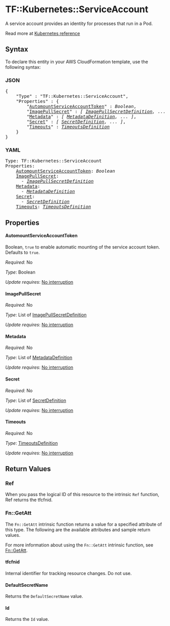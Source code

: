 # TF::Kubernetes::ServiceAccount

A service account provides an identity for processes that run in a Pod.

Read more at [Kubernetes reference](https://kubernetes.io/docs/admin/service-accounts-admin/)

## Syntax

To declare this entity in your AWS CloudFormation template, use the following syntax:

### JSON

<pre>
{
    "Type" : "TF::Kubernetes::ServiceAccount",
    "Properties" : {
        "<a href="#automountserviceaccounttoken" title="AutomountServiceAccountToken">AutomountServiceAccountToken</a>" : <i>Boolean</i>,
        "<a href="#imagepullsecret" title="ImagePullSecret">ImagePullSecret</a>" : <i>[ <a href="imagepullsecretdefinition.md">ImagePullSecretDefinition</a>, ... ]</i>,
        "<a href="#metadata" title="Metadata">Metadata</a>" : <i>[ <a href="metadatadefinition.md">MetadataDefinition</a>, ... ]</i>,
        "<a href="#secret" title="Secret">Secret</a>" : <i>[ <a href="secretdefinition.md">SecretDefinition</a>, ... ]</i>,
        "<a href="#timeouts" title="Timeouts">Timeouts</a>" : <i><a href="timeoutsdefinition.md">TimeoutsDefinition</a></i>
    }
}
</pre>

### YAML

<pre>
Type: TF::Kubernetes::ServiceAccount
Properties:
    <a href="#automountserviceaccounttoken" title="AutomountServiceAccountToken">AutomountServiceAccountToken</a>: <i>Boolean</i>
    <a href="#imagepullsecret" title="ImagePullSecret">ImagePullSecret</a>: <i>
      - <a href="imagepullsecretdefinition.md">ImagePullSecretDefinition</a></i>
    <a href="#metadata" title="Metadata">Metadata</a>: <i>
      - <a href="metadatadefinition.md">MetadataDefinition</a></i>
    <a href="#secret" title="Secret">Secret</a>: <i>
      - <a href="secretdefinition.md">SecretDefinition</a></i>
    <a href="#timeouts" title="Timeouts">Timeouts</a>: <i><a href="timeoutsdefinition.md">TimeoutsDefinition</a></i>
</pre>

## Properties

#### AutomountServiceAccountToken

Boolean, `true` to enable automatic mounting of the service account token. Defaults to `true`.

_Required_: No

_Type_: Boolean

_Update requires_: [No interruption](https://docs.aws.amazon.com/AWSCloudFormation/latest/UserGuide/using-cfn-updating-stacks-update-behaviors.html#update-no-interrupt)

#### ImagePullSecret

_Required_: No

_Type_: List of <a href="imagepullsecretdefinition.md">ImagePullSecretDefinition</a>

_Update requires_: [No interruption](https://docs.aws.amazon.com/AWSCloudFormation/latest/UserGuide/using-cfn-updating-stacks-update-behaviors.html#update-no-interrupt)

#### Metadata

_Required_: No

_Type_: List of <a href="metadatadefinition.md">MetadataDefinition</a>

_Update requires_: [No interruption](https://docs.aws.amazon.com/AWSCloudFormation/latest/UserGuide/using-cfn-updating-stacks-update-behaviors.html#update-no-interrupt)

#### Secret

_Required_: No

_Type_: List of <a href="secretdefinition.md">SecretDefinition</a>

_Update requires_: [No interruption](https://docs.aws.amazon.com/AWSCloudFormation/latest/UserGuide/using-cfn-updating-stacks-update-behaviors.html#update-no-interrupt)

#### Timeouts

_Required_: No

_Type_: <a href="timeoutsdefinition.md">TimeoutsDefinition</a>

_Update requires_: [No interruption](https://docs.aws.amazon.com/AWSCloudFormation/latest/UserGuide/using-cfn-updating-stacks-update-behaviors.html#update-no-interrupt)

## Return Values

### Ref

When you pass the logical ID of this resource to the intrinsic `Ref` function, Ref returns the tfcfnid.

### Fn::GetAtt

The `Fn::GetAtt` intrinsic function returns a value for a specified attribute of this type. The following are the available attributes and sample return values.

For more information about using the `Fn::GetAtt` intrinsic function, see [Fn::GetAtt](https://docs.aws.amazon.com/AWSCloudFormation/latest/UserGuide/intrinsic-function-reference-getatt.html).

#### tfcfnid

Internal identifier for tracking resource changes. Do not use.

#### DefaultSecretName

Returns the <code>DefaultSecretName</code> value.

#### Id

Returns the <code>Id</code> value.

